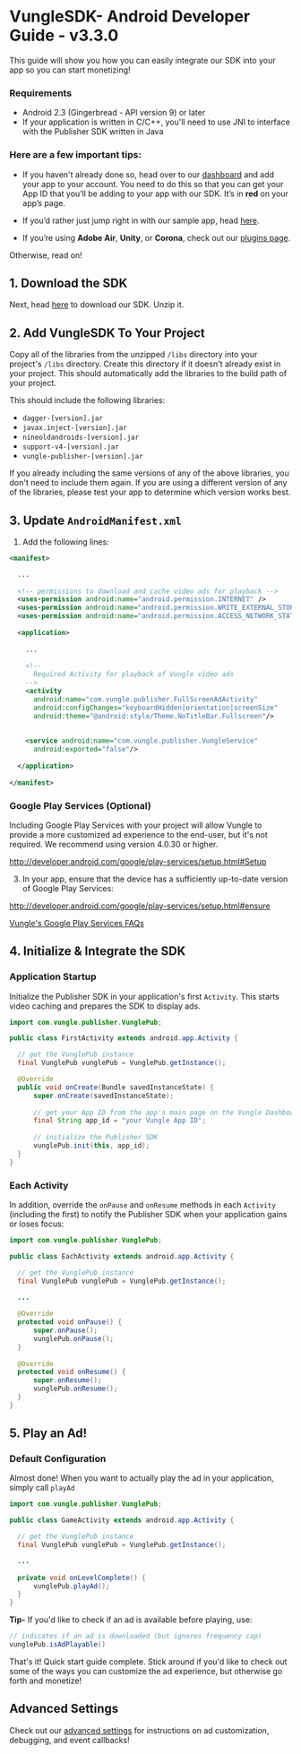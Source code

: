 # VungleSDK- Android Developer Guide - v3.3.0

This guide will show you how you can easily integrate our SDK into your app so you can start monetizing!

### Requirements

* Android 2.3 (Gingerbread - API version 9) or later
* If your application is written in C/C++, you'll need to use JNI to interface with the Publisher SDK written in Java

### Here are a few important tips:

* If you haven't already done so, head over to our [dashboard](https://v.vungle.com/dashboard/login) and add your app to your account. You need to do this so that you can get your App ID that you’ll be adding to your app with our SDK. It’s in **red** on your app’s page.

* If you’d rather just jump right in with our sample app, head [here](https://github.com/Vungle/publisher-sample-android). 

* If you’re using **Adobe Air**, **Unity**, or **Corona**, check out our [plugins page](https://v.vungle.com/dev/plugins).

Otherwise, read on!

## 1. Download the SDK

Next, head [here](https://v.vungle.com/dev/android) to download our SDK. Unzip it.

## 2. Add VungleSDK To Your Project

Copy all of the libraries from the unzipped `/libs` directory into your project's `/libs` directory.  Create this directory if it doesn't already exist in your project.  This should automatically add the libraries to the build path of your project.

This should include the following libraries:
* `dagger-[version].jar`
* `javax.inject-[version].jar`
* `nineoldandroids-[version].jar`
* `support-v4-[version].jar`
* `vungle-publisher-[version].jar`

If you already including the same versions of any of the above libraries, you don't need to include them again. If you are using a different version of any of the libraries, please test your app to determine which version works best.

## 3. Update `AndroidManifest.xml`

1) Add the following lines:

```xml
<manifest>

  ...
  
  <!-- permissions to download and cache video ads for playback -->
  <uses-permission android:name="android.permission.INTERNET" />
  <uses-permission android:name="android.permission.WRITE_EXTERNAL_STORAGE" />
  <uses-permission android:name="android.permission.ACCESS_NETWORK_STATE" />
  
  <application>
  
    ...
    
    <!--
      Required Activity for playback of Vungle video ads
    -->
    <activity
      android:name="com.vungle.publisher.FullScreenAdActivity"
      android:configChanges="keyboardHidden|orientation|screenSize"
      android:theme="@android:style/Theme.NoTitleBar.Fullscreen"/>
    
    
    <service android:name="com.vungle.publisher.VungleService"
      android:exported="false"/>
    
  </application>
  
</manifest>
```

### Google Play Services (Optional)
Including Google Play Services with your project will allow Vungle to provide a more customized ad experience to the end-user, but it's not required.  We recommend using version 4.0.30 or higher.

http://developer.android.com/google/play-services/setup.html#Setup

3) In your app, ensure that the device has a sufficiently up-to-date version of Google Play Services:

http://developer.android.com/google/play-services/setup.html#ensure

[Vungle's Google Play Services FAQs](http://www.vungle.com/google-advertising-id-faqs/)

## 4. Initialize & Integrate the SDK

### Application Startup

Initialize the Publisher SDK in your application's first `Activity`. This starts video caching and prepares the SDK to display ads.
```java
import com.vungle.publisher.VunglePub;

public class FirstActivity extends android.app.Activity {

  // get the VunglePub instance
  final VunglePub vunglePub = VunglePub.getInstance();

  @Override
  public void onCreate(Bundle savedInstanceState) {
      super.onCreate(savedInstanceState);
      
      // get your App ID from the app's main page on the Vungle Dashboard after setting up your app
      final String app_id = "your Vungle App ID";
      
      // initialize the Publisher SDK
      vunglePub.init(this, app_id);
  }
}
```

### Each Activity

In addition, override the `onPause` and `onResume` methods in each `Activity` (including the first) to notify the Publisher SDK when your application gains or loses focus:
```java
import com.vungle.publisher.VunglePub;

public class EachActivity extends android.app.Activity {

  // get the VunglePub instance
  final VunglePub vunglePub = VunglePub.getInstance();

  ...
  
  @Override
  protected void onPause() {
      super.onPause();
      vunglePub.onPause();
  }
  
  @Override
  protected void onResume() {
      super.onResume();
      vunglePub.onResume();
  }
}
```

## 5. Play an Ad!

### Default Configuration

Almost done! When you want to actually play the ad in your application, simply call `playAd`
```java
import com.vungle.publisher.VunglePub;

public class GameActivity extends android.app.Activity {

  // get the VunglePub instance
  final VunglePub vunglePub = VunglePub.getInstance();

  ...
  
  private void onLevelComplete() {
      vunglePub.playAd();
  }
}
```

**Tip-** If you'd like to check if an ad is available before playing, use:
```java
// indicates if an ad is downloaded (but ignores frequency cap)
vunglePub.isAdPlayable()
```

That's it! Quick start guide complete. Stick around if you'd like to check out some of the ways you can customize the ad experience, but otherwise go forth and monetize!

<a name="advancedStartupConfig"></a>
## Advanced Settings

Check out our [advanced settings](./android-advanced-settings.md) for instructions on ad customization, debugging, and event callbacks!
